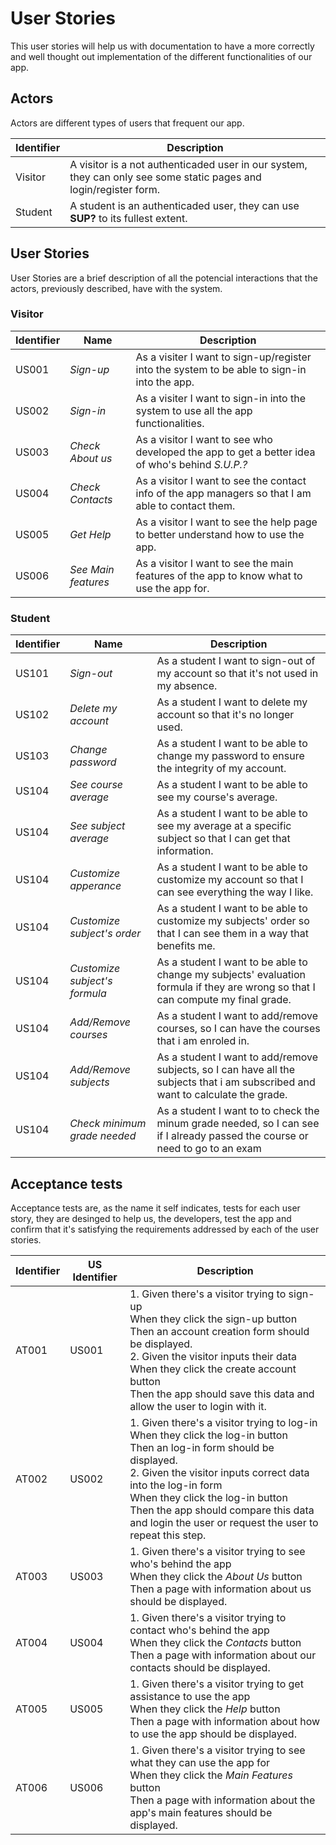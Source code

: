 # User Stories

This user stories will help us with documentation to have a more correctly and well thought out implementation of the different functionalities of our app.

## Actors

Actors are different types of users that frequent our app.

| Identifier | Description |
| ----- | ----------------- |
| Visitor | A visitor is a not authenticaded user in our system, they can only see some static pages and login/register form. |
| Student | A student is an authenticaded user, they can use **SUP?** to its fullest extent. |

## User Stories

User Stories are a brief description of all the potencial interactions that the actors, previously described, have with the system.

### Visitor

| Identifier | Name | Description |
| ------ | ------- | ------------------ |
| US001 | *Sign-up* | As a visiter I want to sign-up/register into the system to be able to sign-in into the app. |
| US002 | *Sign-in* | As a visiter I want to sign-in into the system to use all the app functionalities. |
| US003 | *Check About us* | As a visitor I want to see who developed the app to get a better idea of who's behind *S.U.P.?* |
| US004 | *Check Contacts* | As a visitor I want to see the contact info of the app managers so that I am able to contact them. |
| US005 | *Get Help* | As a visitor I want to see the help page to better understand how to use the app. |
| US006 | *See Main features* | As a visitor I want to see the main features of the app to know what to use the app for. |

### Student

| Identifier | Name | Description |
| ------ | ------- | ------------------ |
| US101 | *Sign-out* | As a student I want to sign-out of my account so that it's not used in my absence. |
| US102 | *Delete my account* | As a student I want to delete my account so that it's no longer used. |
| US103 | *Change password* | As a student I want to be able to change my password to ensure the integrity of my account. |
| US104 | *See course average* | As a student I want to be able to see my course's average. |
| US104 | *See subject average* | As a student I want to be able to see my average at a specific subject so that I can get that information. |
| US104 | *Customize apperance* | As a student I want to be able to customize  my account so that I can see everything the way I like. |
| US104 | *Customize subject's order* | As a student I want to be able to customize  my subjects' order so that I can see them in a way that benefits me. |
| US104 | *Customize  subject's formula* | As a student I want to be able to change my subjects' evaluation formula if they are wrong so that I can compute my final grade. |
| US104 | *Add/Remove courses* | As a student I want to add/remove courses, so I can have the courses that i am enroled in. |
| US104 | *Add/Remove subjects* | As a student I want to add/remove subjects, so I can have all the subjects that i am subscribed and want to calculate the grade. |
| US104 | *Check minimum grade needed* | As a student I want to to check the minum grade needed, so I can see if I already passed the course or need to go to an exam |


## Acceptance tests

Acceptance tests are, as the name it self indicates, tests for each user story, they are desinged to help us, the developers, test the app and confirm that it's satisfying  the requirements addressed by each of the user stories.

| Identifier | US Identifier | Description |
| ---------- | ------------- | ----------- |
| AT001      | US001         | 1. Given there's a visitor trying to sign-up <br>When they click the sign-up button <br>Then an account creation form should be displayed. <br>2. Given the visitor inputs their data <br>When they click the create account button <br>Then the app should save this data and allow the user to login with it. |or request the user to repeat this step. | 
| AT002      | US002         | 1. Given there's a visitor trying to log-in <br>When they click the log-in button <br>Then an log-in form should be displayed. <br>2. Given the visitor inputs correct data into the log-in form <br>When they click the log-in button <br>Then the app should compare this data and login the user or request the user to repeat this step. | 
| AT003      | US003         | 1. Given there's a visitor trying to see who's behind the app <br>When they click the *About Us* button <br>Then a page with information about us should be displayed.
| AT004      | US004         | 1. Given there's a visitor trying to contact who's behind the app <br>When they click the *Contacts* button <br>Then a page with information about our contacts should be displayed.
| AT005      | US005         | 1. Given there's a visitor trying to get assistance to use the app <br>When they click the *Help* button <br>Then a page with information about how to use the app should be displayed.
| AT006      | US006         | 1. Given there's a visitor trying to see what they can use the app for <br>When they click the *Main Features* button <br>Then a page with information about the app's main features should be displayed.
